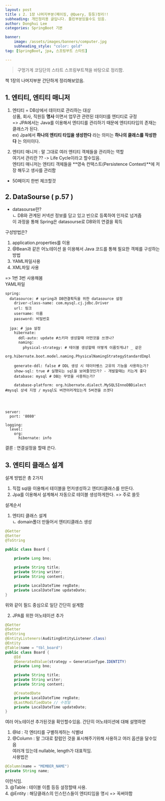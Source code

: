 ```yaml
---
layout: post
title : 2. 1장 나머지부분(페이징, @Query, 등등)정리!!
subheading: 개인정리용 글입니다. 틀린부분있을수도 있음.
author: Donghui Lee
categories: SpringBoot 기본

banner:
    image: /assets/images/banners/computer.jpg
    subheading_style: "color: gold"
tag: [SpringBoot, jpa, 스프링부트 스타트]

---
```

> 구멍가게 코딩단의 스타트 스프링부트책을 바탕으로 정리함.  

책 1장의 나머지부분 간단하게 정리해보았음.

## 1. 엔티티, 엔티티 매니저
1. 엔티티 = DB상에서 데이터로 관리하는 대상  
상품, 회사, 직원등 **명사** 이면서 업무관 관련된 데이터를 엔티티로 규정  
=> JPA에서는 Java를 이용해서 엔티티를 관리하기 때문에 엔티티타입의 존재는 클래스가 된다.  
ex) Jpa에서 **하나의 엔티티 타입을 생성한다** 라는 의미는 **하나의 클래스를 작성한다** 는 의미이다.  

2. 엔티티 매니저 : 말 그대로 여러 앤티티 객체들을 관리하는 역할  
여기서 관리란 ?? -> Life Cycle이라고 할수있음.  
엔티티 매니저는 엔티티 객체들을 **영속 컨택스트(Persistence Context)**에 저장 해두고 생사를 관리함  
* 50페이지 한번 체크할것  

## 2. DataSourse ( p.57 )
* datasourse란?  
ㄴ DB와 관계된 커넥션 정보를 담고 있고 빈으로 등록하여 인자로 넘겨줌  
이 과정을 통해 Spring은 datasourse로 DB와의 연결을 획득  

구성방법은?  
1. application.properties를 이용
2. @Bean과 같은 어노테이션 을 이용해서 Java 코드를 통해 필요한 객체를 구성하는 방법
3. YAML파일사용
4. XML파일 사용  

=> 1번 3번 사용해봄  
YAML파일
```
spring:
  datasource: # spring과 DB연결획득을 위한 datasource 설정
    driver-class-name: com.mysql.cj.jdbc.Driver
    url: 링크
    username: 이름
    password: 비밀번호

  jpa: # jpa 설정
    hibernate:
      ddl-auto: update #스키마 생성할때 어떤것을 쓰겟나?
      naming:
        physical-strategy: # 테이블 생성할때 어떻게 이름짓게냐? _ 같은
          org.hibernate.boot.model.naming.PhysicalNamingStrategyStandardImpl

    generate-ddl: false # DDL 생성 시 데이터벵스 고유의 기능을 사용하는가?
    show-sql: true # 실행되는 sql을 보여줄것인가? - 개발할때는 키는게 좋다
    database: mysql # DB는 무엇을 사용하는가?

    database-platform: org.hibernate.dialect.MySQL5InnoDBDialect #mysql 상세 지정 / mysql도 버젼어러게있는게 5버젼을 쓰겟다




server:
  port: '8080'

logging:
  level:
    org:
      hibernate: info
```

결론 : 연결설정을 할때 쓴다.  

## 3. 엔티티 클래스 설계
설계 방법은 총 2가지  
1. 직접 sql을 이용해서 테이블을 먼저생성하고 엔티티클래스를 만든다.  
2. Jpa를 이용해서 설계해서 자동으로 테이블 생성하게한다. => 주로 쓸듯  

설계순서  
1. 엔티티 클래스 설계  
ㄴ domain폴더 만들어서 엔티티클래스 생성  
```java
@Getter
@Setter
@ToString

public class Board {
   
    private Long bno;

    private String title;
    private String writer;
    private String content;

    private LocalDateTime regDate;
    private LocalDateTime updateDate;
}
```  
위와 같이 필드 중심으로 일단 간단히 설계함  

2. JPA를 위한 어노테이션 추가  
```java
@Getter
@Setter
@ToString
@EntityListeners(AuditingEntityListener.class)
@Entity
@Table(name = "tbl_board")
public class Board {
    @Id
    @GeneratedValue(strategy = GenerationType.IDENTITY)
    private Long bno;

    private String title;
    private String writer;
    private String content;

    @CreatedDate
    private LocalDateTime regDate;
    @LastModifiedDate // 수정일
    private LocalDateTime updateDate;
}
```  
여러 어노테이션 추가된것을 확인할수있음. 간단히 어노테이션에 대해 설명하면  
1. @Id : 각 엔티티를 구별하게하는 식별Id  
2. @Column : 말 그대로 칼럼인 것을 표시해주기위해 사용하고 여러 옵션을 달수있음  
여러개 있는데 nullable, length가 대표적임.  
사용법은  
```java
@Column(name = "MEMBER_NAME")
private String name;
```  
이런식임.  
3. @Table : 테이블 이름 등등 설정할때 사용.  
4. @Entity : 해당클래스의 인스턴스들이 엔티티임을 명시 => 꼭써야함